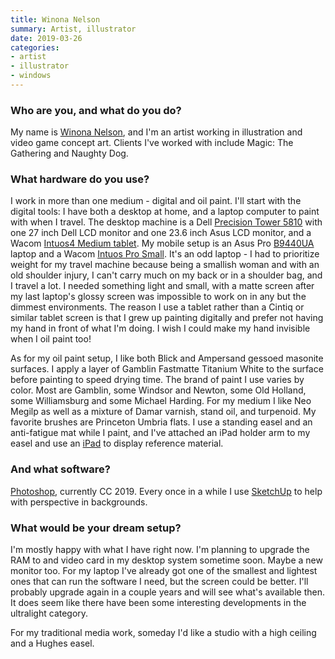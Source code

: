 ```yaml
---
title: Winona Nelson
summary: Artist, illustrator
date: 2019-03-26
categories:
- artist
- illustrator
- windows
---
```


### Who are you, and what do you do?

My name is [Winona Nelson](http://www.winonanelsonart.com/ "Winona's website."), and I'm an artist working in illustration and video game concept art. Clients I've worked with include Magic: The Gathering and Naughty Dog.

### What hardware do you use?

I work in more than one medium - digital and oil paint. I'll start with the digital tools: I have both a desktop at home, and a laptop computer to paint with when I travel. The desktop machine is a Dell [Precision Tower 5810][precision-tower-5810] with one 27 inch Dell LCD monitor and one 23.6 inch Asus LCD monitor, and a Wacom [Intuos4 Medium tablet][intuos]. My mobile setup is an Asus Pro [B9440UA][] laptop and a Wacom [Intuos Pro Small][intuos-pro]. It's an odd laptop - I had to prioritize weight for my travel machine because being a smallish woman and with an old shoulder injury, I can't carry much on my back or in a shoulder bag, and I travel a lot. I needed something light and small, with a matte screen after my last laptop's glossy screen was impossible to work on in any but the dimmest environments. The reason I use a tablet rather than a Cintiq or similar tablet screen is that I grew up painting digitally and prefer not having my hand in front of what I'm doing. I wish I could make my hand invisible when I oil paint too!

As for my oil paint setup, I like both Blick and Ampersand gessoed masonite surfaces. I apply a layer of Gamblin Fastmatte Titanium White to the surface before painting to speed drying time. The brand of paint I use varies by color. Most are Gamblin, some Windsor and Newton, some Old Holland, some Williamsburg and some Michael Harding. For my medium I like Neo Megilp as well as a mixture of Damar varnish, stand oil, and turpenoid. My favorite brushes are Princeton Umbria flats. I use a standing easel and an anti-fatigue mat while I paint, and I've attached an iPad holder arm to my easel and use an [iPad][] to display reference material.

### And what software?

[Photoshop][], currently CC 2019. Every once in a while I use [SketchUp][] to help with perspective in backgrounds. 

### What would be your dream setup?

I'm mostly happy with what I have right now. I'm planning to upgrade the RAM to and video card in my desktop system sometime soon. Maybe a new monitor too. For my laptop I've already got one of the smallest and lightest ones that can run the software I need, but the screen could be better. I'll probably upgrade again in a couple years and will see what's available then. It does seem like there have been some interesting developments in the ultralight category. 

For my traditional media work, someday I'd like a studio with a high ceiling and a Hughes easel.

[b9440ua]: https://www.asus.com/us/commercial-laptops/asuspro-b9440ua/ "A 14 inch PC laptop."
[intuos-pro]: http://web.archive.org/web/20190506070316/https://www.wacom.com/en-ca/products/pen-tablets/intuos-pro-medium "A drawing tablet with multi-touch support."
[intuos]: https://www.wacom.com/en-us/products/pen-tablets/wacom-intuos "A pen tablet."
[ipad]: https://www.apple.com/ipad/ "A tablet device."
[photoshop]: https://www.adobe.com/products/photoshop.html "A bitmap image editor."
[precision-tower-5810]: https://www.dell.com/en-ag/work/shop/cty/pdp/spd/precision-t5810-workstation "A desktop PC."
[sketchup]: http://web.archive.org/web/20230930075242/https://www.sketchup.com/ "3D modeling software."
